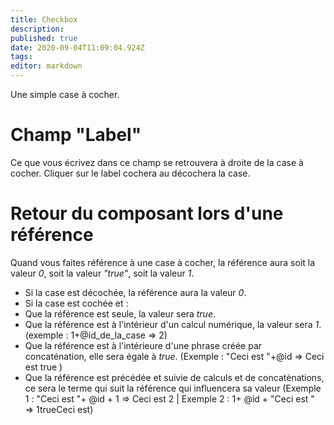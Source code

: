 ```yaml
---
title: Checkbox
description: 
published: true
date: 2020-09-04T11:09:04.924Z
tags: 
editor: markdown
---
```


Une simple case à cocher.

# Champ "Label"
Ce que vous écrivez dans ce champ se retrouvera à droite de la case à cocher. Cliquer sur le label cochera au décochera la case.

# Retour du composant lors d'une référence
Quand vous faites référence à une case à cocher, la référence aura soit la valeur *0*, soit la valeur *"true"*, soit la valeur *1*.
+ Si la case est décochée, la référence aura la valeur *0*.
+ Si la case est cochée et :
+ Que la référence est seule, la valeur sera *true*.
+ Que la référence est à l'intérieur d'un calcul numérique, la valeur sera *1*. (exemple : 1+@id_de_la_case => 2)
+ Que la référence est à l'intérieure d'une phrase créée par concaténation, elle sera égale à *true*. (Exemple : "Ceci est "+@id => Ceci est true )
+ Que la référence est précédée et suivie de calculs et de concaténations, ce sera le terme qui suit la référence qui influencera sa valeur (Exemple 1 : "Ceci est "+ @id + 1 => Ceci est 2 | Exemple 2 : 1+ @id + "Ceci est " => 1trueCeci est)
